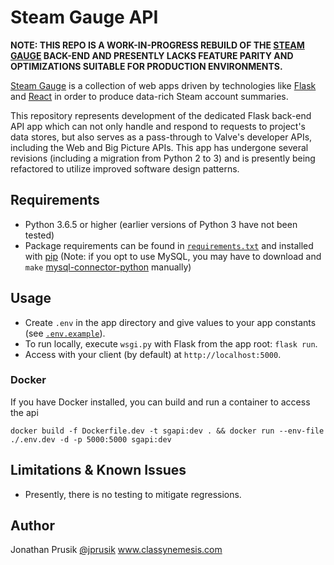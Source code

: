 # Steam Gauge API

**NOTE: THIS REPO IS A WORK-IN-PROGRESS REBUILD OF THE [STEAM GAUGE](https://github.com/jprusik/steam-gauge) BACK-END AND PRESENTLY LACKS FEATURE PARITY AND OPTIMIZATIONS SUITABLE FOR PRODUCTION ENVIRONMENTS.**

[Steam Gauge](https://www.mysteamgauge.com) is a collection of web apps driven by technologies like [Flask](http://flask.pocoo.org) and [React](https://reactjs.org) in order to produce data-rich Steam account summaries.

This repository represents development of the dedicated Flask back-end API app which can not only handle and respond to requests to project's data stores, but also serves as a pass-through to Valve's developer APIs, including the Web and Big Picture APIs. This app has undergone several revisions (including a migration from Python 2 to 3) and is presently being refactored to utilize improved software design patterns.

## Requirements

- Python 3.6.5 or higher (earlier versions of Python 3 have not been tested)
- Package requirements can be found in [`requirements.txt`](app/requirements.txt) and installed with [pip](https://pip.pypa.io) (Note: if you opt to use MySQL, you may have to download and `make` [mysql-connector-python](https://dev.mysql.com/downloads/connector/python/) manually)

## Usage

- Create `.env` in the app directory and give values to your app constants (see [`.env.example`](./.env.example)).
- To run locally, execute `wsgi.py` with Flask from the app root: `flask run`.
- Access with your client (by default) at `http://localhost:5000`.

### Docker

If you have Docker installed, you can build and run a container to access the api

```shell
docker build -f Dockerfile.dev -t sgapi:dev . && docker run --env-file ./.env.dev -d -p 5000:5000 sgapi:dev
```

## Limitations & Known Issues

- Presently, there is no testing to mitigate regressions.

## Author

Jonathan Prusik [@jprusik](https://github.com/jprusik)
www.classynemesis.com
